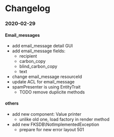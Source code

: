 # Changelog
### 2020-02-29
#### Email_messages
  * add email_message detail GUI
  * add email_message fields:
    * recipient
    * carbon_copy
    * blind_carbon_copy
    * text
  * change email_message resourceId
  * update ACL for email_message
  * spamPresenter is using EntityTrait
    * TODO remove duplicite methods

#### others
  * add new component: Value printer
    * unlike old one, load factory in render method
  * add new FKSDB\NotImplementedException
    * prepare for new error layout 501 
